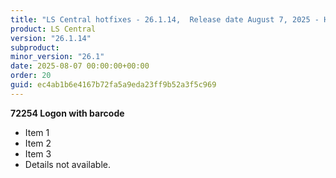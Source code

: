 ```yaml
---
title: "LS Central hotfixes - 26.1.14,  Release date August 7, 2025 - Hotfixes"
product: LS Central
version: "26.1.14"
subproduct: 
minor_version: "26.1"
date: 2025-08-07 00:00:00+00:00
order: 20
guid: ec4ab1b6e4167b72fa5a9eda23ff9b52a3f5c969
---
```


**72254 Logon with barcode**- Item 1- Item 2- Item 3- Details not available.
